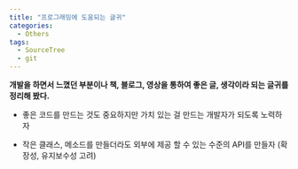 ```yaml
---
title: "프로그래밍에 도움되는 글귀"
categories:
  - Others
tags:
  - SourceTree
  - git
---
```


**개발을 하면서 느꼈던 부분이나 책, 블로그, 영상을 통하여 좋은 글, 생각이라 되는 글귀를 정리해 봤다.**

- 좋은 코드를 만드는 것도 중요하지만 가치 있는 걸 만드는 개발자가 되도록 노력하자

- 작은 클래스, 메소드를 만들더라도 외부에 제공 할 수 있는 수준의 API를 만들자 (확장성, 유지보수성 고려)
